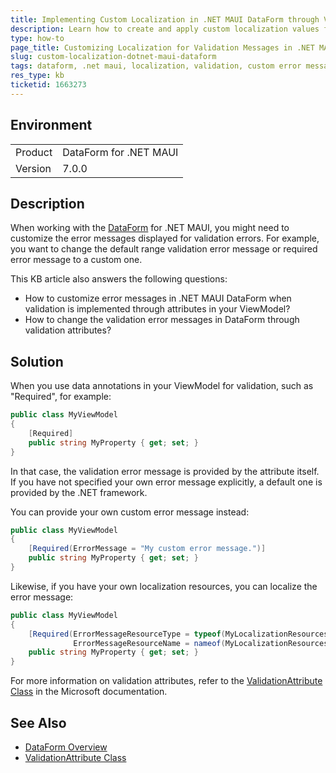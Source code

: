 ```yaml
---
title: Implementing Custom Localization in .NET MAUI DataForm through Validation Attributes
description: Learn how to create and apply custom localization values for the .NET MAUI DataForm component to customize validation error messages.
type: how-to
page_title: Customizing Localization for Validation Messages in .NET MAUI DataForm when using data annotations
slug: custom-localization-dotnet-maui-dataform
tags: dataform, .net maui, localization, validation, custom error message
res_type: kb
ticketid: 1663273
---
```


## Environment

<table>
<tbody>
<tr>
<td>Product</td>
<td>DataForm for .NET MAUI</td>
</tr>
<tr>
<td>Version</td>
<td>7.0.0</td>
</tr>
</tbody>
</table>

## Description

When working with the [DataForm](https://docs.telerik.com/devtools/maui/controls/dataform/overview) for .NET MAUI, you might need to customize the error messages displayed for validation errors. For example, you want to change the default range validation error message or required error message to a custom one. 

This KB article also answers the following questions:
- How to customize error messages in .NET MAUI DataForm when validation is implemented through attributes in your ViewModel?
- How to change the validation error messages in DataForm through validation attributes?

## Solution

When you use data annotations in your ViewModel for validation, such as "Required", for example:

```C#
public class MyViewModel
{
    [Required]
    public string MyProperty { get; set; }
}
```

In that case, the validation error message is provided by the attribute itself. If you have not specified your own error message explicitly, a default one is provided by the .NET framework.

You can provide your own custom error message instead:

```C#
public class MyViewModel
{
    [Required(ErrorMessage = "My custom error message.")]
    public string MyProperty { get; set; }
}
```

Likewise, if you have your own localization resources, you can localize the error message:

```C#
public class MyViewModel
{
    [Required(ErrorMessageResourceType = typeof(MyLocalizationResources),
              ErrorMessageResourceName = nameof(MyLocalizationResources.MyCustomErrorMessage))]
    public string MyProperty { get; set; }
}
```

For more information on validation attributes, refer to the [ValidationAttribute Class](https://learn.microsoft.com/en-us/dotnet/api/system.componentmodel.dataannotations.validationattribute?view=net-8.0) in the Microsoft documentation.

## See Also

- [DataForm Overview](https://docs.telerik.com/devtools/maui/controls/dataform/overview)
- [ValidationAttribute Class](https://learn.microsoft.com/en-us/dotnet/api/system.componentmodel.dataannotations.validationattribute?view=net-8.0)
